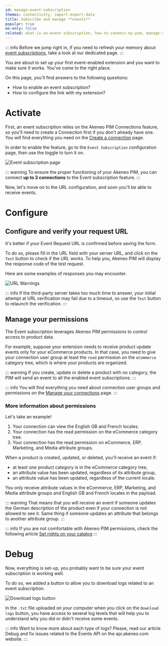 ```yaml
---
id: manage-event-subscription
themes: connectivity, import-export-data
title: Subscribe and manage **events**
popular: true
ee-only: false
related: what-is-an-event-subscription, how-to-connect-my-pim, manage-your-connections
---
```


::: info
Before we jump right in, if you need to refresh your memory about [event subscriptions](what-is-an-event-subscription.html), take a look at our dedicated page.
::: 


You are about to set up your first event-enabled extension and you want to make sure it works. 
You've come to the right place. 

On this page, you'll find answers to the following questions:
- How to enable an event subscription?
- How to configure the link with my extension?

# Activate

First, an event subscription relies on the Akeneo PIM Connections feature, so you'll need to create a Connection first if you don't already have one.
You will find everything you need on the [Create a connection](manage-your-connections.html#create-a-connection) page. 

In order to enable the feature, go to the `Event Subscription` configuration page, then use the toggle to turn it on.

![Event subscription page](../img/event-subscription-helper.png)

::: warning
To ensure the proper functioning of your Akeneo PIM, you can connect **up to 3 connections** to the Event subscription feature.
::: 

Now, let's move on to the URL configuration, and soon you'll be able to receive events.

# Configure

## Configure and verify your request URL

It's better if your Event Request URL is confirmed before saving the form. 

To do so, please fill in the URL field with your server URL, and click on the `Test` button to check if the URL works. To help you, Akeneo PIM will display the response code of the test request. 

Here are some examples of responses you may encounter. 


![URL Warnings](../img/url-warnings.png)

::: info
If the third-party server takes too much time to answer, your initial attempt at URL verification may fail due to a timeout, so use the `Test` button to relaunch the verification.
:::

## Manage your permissions

The Event subscription leverages Akeneo PIM permissions to control access to product data. 

For example, suppose your extension needs to receive product update events only for your eCommerce products. In that case, you need to give your connection user group at least the `read` permission on the `eCommerce` category tree, which is where your products are organized.

::: warning
If you create, update or delete a product with no category, the PIM will send an event to all the enabled event subscriptions. 
:::

::: info
You will find everything you need about connection user groups and permissions on the [Manage your connections](manage-your-connections.html#configure-the-connection-user-group) page. 
:::


### More information about permissions

Let's take an example!

1. Your connection can view the English GB and French locales. 
2. Your connection has the read permission on the eCommerce category tree. 
3. Your connection has the read permission on eCommerce, ERP, Marketing, and Media attribute groups.

When a product is created, updated, or deleted, you'll receive an event if: 

- at least one product category is in the eCommerce category tree,
- an attribute value has been updated, regardless of its attribute group,
- an attribute value has been updated, regardless of the current locale.

You only receive attribute values in the eCommerce, ERP, Marketing, and Media attribute groups and English GB and French locales in the payload.

::: warning
That means that you will receive an event if someone updates the German description of the product even if your connection is not allowed to see it. Same thing if someone updates an attribute that belongs to another attribute group.
:::

::: info
If you are not comfortable with Akeneo PIM permissions, check the following article [Set rights on your catalog](access-rights-on-products.html)
:::

# Debug

Now, everything is set-up, you probably want to be sure your event subscription is working well. 

To do so, we added a button to allow you to download logs related to an event subscription. 

![Download logs button](../img/connection-download-logs-button.png)

In the `.txt` file uploaded on your computer when you click on the `Download logs` button, you have access to several log levels that will help you to understand why you did or didn't receive some events.

::: info
Want to know more about each type of logs? 
Please, read our article Debug and fix issues related to the Events API on the api.akeneo.com website. 
:::